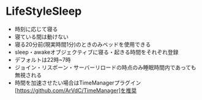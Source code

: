 # LifeStyleSleep
- 時刻に応じて寝る 
- 寝ている間は動けない  
- 寝る20分前(現実時間1分)のときのみベッドを使用できる  
- sleep・awakeオブジェクティブに寝る・起きる時間をそれぞれ登録　　
- デフォルトは22時~7時  
- ジョイン・リスポーン・サーバーリロードの時点のみ睡眠時間内であっても無視される  
- 時間を加速させたい場合はTimeManagerプラグイン[https://github.com/ArVdC/TimeManager]を推奨  
